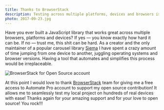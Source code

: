 ```yaml
---
title: Thanks to BrowserStack
description: Testing across multiple platforms, devices and browsers is hard and having a tool that makes this process seamless is irreplaceable.
photo: 2017-09-23.jpg
---
```


Have you ever built a JavaScript library that works great across multiple browsers, platforms and devices? If yes — you know exactly how hard it can be. If no — trust me, this shit can be hard. As a creator and the only maintainer of a popular carousel library [Siema](https://github.com/pawelgrzybek/siema) I have spent a crazy amount of time jumping from one device to another, juggling operating systems and browser versions. Having a tool that automates and simplifies this process would be irreplaceable.

![BrowserStack for Open Source account](/photos/2017-09-23-1.jpg)

At this point I would love to thank [BrowserStack](https://www.browserstack.com) team for giving me a free access to Automate Pro account to support my open source contribution! It allows me to seamlessly test my local project on hundreds of real devices with ease! Thanks again for your amazing support and for your love to open source! You rock!!!
